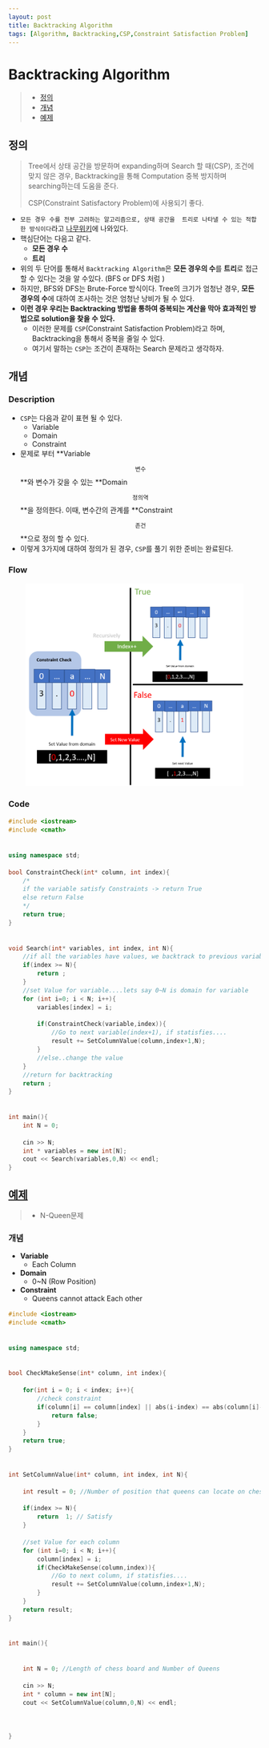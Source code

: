```yaml
---
layout: post
title: Backtracking Algorithm
tags: [Algorithm, Backtracking,CSP,Constraint Satisfaction Problem]
---
```

# Backtracking Algorithm

> * [정의](##정의)
> * [개념](##개념)
> * [예제](##예제)

## 정의

> Tree에서 상태 공간을 방문하며 expanding하며 Search 할 때(CSP), 조건에 맞지 않은 경우, Backtracking을 통해 Computation 중복 방지하며 searching하는데 도움을 준다.
>
> CSP(Constraint Satisfactory Problem)에 사용되기 좋다.

* ``모든 경우 수를 전부 고려하는 알고리즘으로, 상태 공간을  트리로 나타낼 수 있는 적합한 방식이다``라고 [나무위키](https://namu.wiki/w/%EB%B0%B1%ED%8A%B8%EB%9E%98%ED%82%B9)에 나와있다. 
* 핵심단어는 다음고 같다.
  * **모든 경우 수**
  * **트리**
* 위의 두 단어를 통해서 ``Backtracking Algorithm``은 **모든 경우의 수**를 **트리**로 접근할 수 있다는 것을 알 수있다. (BFS or DFS 처럼 )
* 하지만, BFS와 DFS는 Brute-Force 방식이다.  Tree의 크기가 엄청난 경우,  **모든 경우의 수**에 대하여 조사하는 것은 엄청난 낭비가 될 수 있다. 
* **이런 경우 우리는 Backtracking 방법을 통하여 중복되는 계산을 막아 효과적인 방법으로 solution을 찾을 수 있다.**
  * 이러한 문제를 ``CSP``(Constraint Satisfaction Problem)라고 하며, Backtracking을 통해서 중복을 줄일 수 있다.
  * 여기서 말하는 ``CSP``는  조건이 존재하는 Search 문제라고 생각하자.

## 개념

### Description

* ``CSP``는 다음과 같이 표현 될 수 있다.
  * Variable
  * Domain
  * Constraint
* 문제로 부터 **Variable$$_{\text{변수}}$$**와 변수가 갖을 수 있는 **Domain$$_{\text{정의역}}$$**을 정의한다. 이때, 변수간의 관계를 **Constraint$$_{\text{존건}}$$**으로 정의 할 수 있다.
* 이렇게 3가지에 대하여 정의가 된 경우, ``CSP``를 풀기 위한 준비는 완료된다.

### Flow

<center><img src="/images/post_images/csp.png" alt="csp" style="zoom:48%;" /></center>

### Code

```c++
#include <iostream>
#include <cmath>


using namespace std;

bool ConstraintCheck(int* column, int index){
	/*
	if the variable satisfy Constraints -> return True
	else return False
	*/
	return true;
}


void Search(int* variables, int index, int N){
    //if all the variables have values, we backtrack to previous variables
	if(index >= N){
		return ;
	}
	//set Value for variable....lets say 0~N is domain for variable
	for (int i=0; i < N; i++){
		variables[index] = i;

		if(ConstraintCheck(variable,index)){
			//Go to next variable(index+1), if statisfies....
			result += SetColumnValue(column,index+1,N);
		}
        //else..change the value
	}
    //return for backtracking
	return ;
}


int main(){
	int N = 0;

	cin >> N;
	int * variables = new int[N];
	cout << Search(variables,0,N) << endl;
}
```



## [예제](https://www.acmicpc.net/problem/9663)

> * N-Queen문제

### 개념

* **Variable**
  * Each Column
* **Domain**
  * 0~N (Row Position)
* **Constraint**
  * Queens cannot attack Each other

```c++
#include <iostream>
#include <cmath>


using namespace std;


bool CheckMakeSense(int* column, int index){
	
	for(int i = 0; i < index; i++){
        //check constraint
		if(column[i] == column[index] || abs(i-index) == abs(column[i]-column[index])) {
			return false;	
		}
	}
	return true;
}


int SetColumnValue(int* column, int index, int N){

    int result = 0;	//Number of position that queens can locate on chess board

	if(index >= N){
		return  1; // Satisfy
	}

	//set Value for each column
	for (int i=0; i < N; i++){
		column[index] = i;
		if(CheckMakeSense(column,index)){
			//Go to next column, if statisfies....
			result += SetColumnValue(column,index+1,N);
		}
	}
	return result;
}


int main(){


	int N = 0; //Length of chess board and Number of Queens
	
	cin >> N;
	int * column = new int[N];
	cout << SetColumnValue(column,0,N) << endl;



}
```

